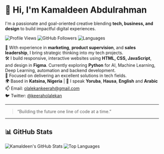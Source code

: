 
# 👋 Hi, I'm Kamaldeen Abdulrahman

I'm a passionate and goal-oriented creative blending **tech, business, and design** to build impactful digital experiences.

![Profile Views](https://komarev.com/ghpvc/?username=KeeKTechie&color=blue)
![GitHub Followers](https://img.shields.io/github/followers/KeeKTechie?label=Followers&style=social)
![Languages](https://img.shields.io/github/languages/top/KeeKTechie/KeeKTechie)

💼 With experience in **marketing**, **product supervision**, and **sales leadership**, I bring strategic thinking into my tech projects.  
🛠️ I build responsive, interactive websites using **HTML, CSS, JavaScript**, and design in **Figma**. Currently exploring **Python** for  AI, Machine Learning, Deep Learning, automation and backend development.  
🚀 Focused on delivering an excellent solutions in tech fields.  
🌍 Based in **Katsina, Nigeria** | 💬 I speak **Yoruba**, **Hausa**, **English** and **Arabic**  
📫 Email: [olalekankeerah@gmail.com](mailto:olalekankeerah@gmail.com)  
🐦 Twitter: [@keeraholalekan](https://twitter.com/keeraholalekan)

---

> “Building the future one line of code at a time.”

---

## 📊 GitHub Stats

![Kamaldeen's GitHub Stats](https://github-readme-stats.vercel.app/api?username=KeeKTechie&show_icons=true&theme=radical)
![Top Languages](https://github-readme-stats.vercel.app/api/top-langs/?username=KeeKTechie&layout=compact&theme=radical)

